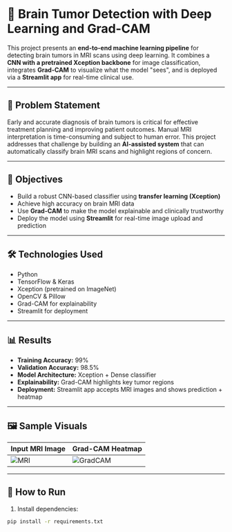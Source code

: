# 🧠 Brain Tumor Detection with Deep Learning and Grad-CAM

This project presents an **end-to-end machine learning pipeline** for detecting brain tumors in MRI scans using deep learning. It combines a **CNN with a pretrained Xception backbone** for image classification, integrates **Grad-CAM** to visualize what the model "sees", and is deployed via a **Streamlit app** for real-time clinical use.

---

## 🧩 Problem Statement

Early and accurate diagnosis of brain tumors is critical for effective treatment planning and improving patient outcomes. Manual MRI interpretation is time-consuming and subject to human error. This project addresses that challenge by building an **AI-assisted system** that can automatically classify brain MRI scans and highlight regions of concern.

---

## 🎯 Objectives

- Build a robust CNN-based classifier using **transfer learning (Xception)**
- Achieve high accuracy on brain MRI data
- Use **Grad-CAM** to make the model explainable and clinically trustworthy
- Deploy the model using **Streamlit** for real-time image upload and prediction

---

## 🛠️ Technologies Used

- Python
- TensorFlow & Keras
- Xception (pretrained on ImageNet)
- OpenCV & Pillow
- Grad-CAM for explainability
- Streamlit for deployment

---

## 📊 Results

- **Training Accuracy:** 99%
- **Validation Accuracy:** 98.5%
- **Model Architecture:** Xception + Dense classifier
- **Explainability:** Grad-CAM highlights key tumor regions
- **Deployment:** Streamlit app accepts MRI images and shows prediction + heatmap

---

## 🖼 Sample Visuals

| Input MRI Image | Grad-CAM Heatmap |
|-----------------|------------------|
| ![MRI](assets/sample_mri.jpg) | ![GradCAM](assets/sample_gradcam.jpg) |

---

## 🚀 How to Run

1. Install dependencies:
```bash
pip install -r requirements.txt
